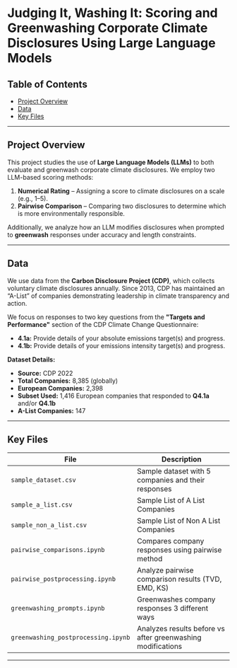 # **Judging It, Washing It: Scoring and Greenwashing Corporate Climate Disclosures Using Large Language Models**

## **Table of Contents**
- [Project Overview](#project-overview)
- [Data](#data)
- [Key Files](#key-files)

---

## **Project Overview**
This project studies the use of **Large Language Models (LLMs)** to both evaluate and greenwash corporate climate disclosures. We employ two LLM-based scoring methods:
1. **Numerical Rating** – Assigning a score to climate disclosures on a scale (e.g., 1–5).
2. **Pairwise Comparison** – Comparing two disclosures to determine which is more environmentally responsible.

Additionally, we analyze how an LLM modifies disclosures when prompted to **greenwash** responses under accuracy and length constraints.

---

## **Data**
We use data from the **Carbon Disclosure Project (CDP)**, which collects voluntary climate disclosures annually. Since 2013, CDP has maintained an “A-List” of companies demonstrating leadership in climate transparency and action.

We focus on responses to two key questions from the **"Targets and Performance"** section of the CDP Climate Change Questionnaire:
- **4.1a:** Provide details of your absolute emissions target(s) and progress.
- **4.1b:** Provide details of your emissions intensity target(s) and progress.

**Dataset Details:**
- **Source:** CDP 2022
- **Total Companies:** 8,385 (globally)
- **European Companies:** 2,398
- **Subset Used:** 1,416 European companies that responded to **Q4.1a** and/or **Q4.1b**
- **A-List Companies:** 147

---


## **Key Files**

| File | Description |
|------|------------|
| `sample_dataset.csv` | Sample dataset with 5 companies and their responses |
| `sample_a_list.csv` | Sample List of A List Companies |
| `sample_non_a_list.csv` | Sample List of Non A List Companies |
| `pairwise_comparisons.ipynb` | Compares company responses using pairwise method  |
| `pairwise_postprocessing.ipynb` | Analyze pairwise comparison results (TVD, EMD, KS) |
| `greenwashing_prompts.ipynb` | Greenwashes company responses 3 different ways |
| `greenwashing_postprocessing.ipynb` | Analyzes results before vs after greenwashing modifications |

---
